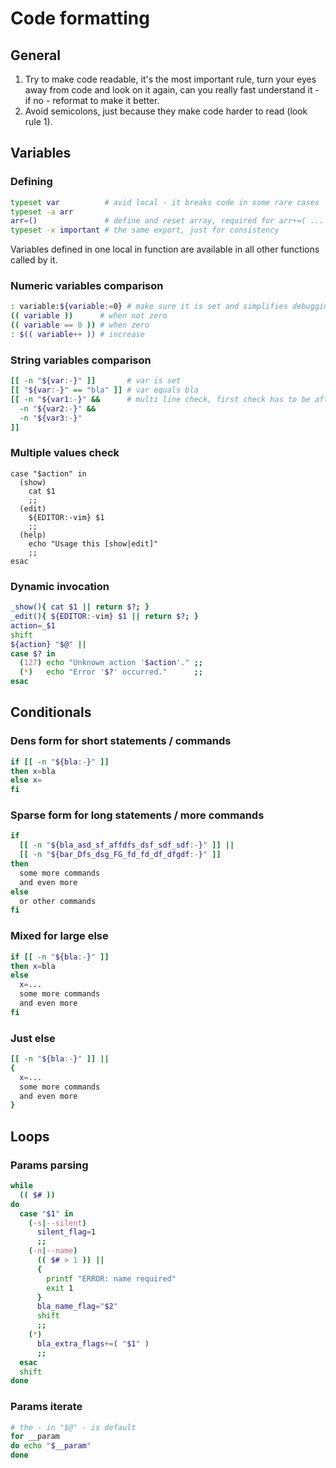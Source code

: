 # Code formatting

## General

1. Try to make code readable, it's the most important rule, turn your eyes away from code and look on it again, can you really fast understand it - if no - reformat to make it better.
2. Avoid semicolons, just because they make code harder to read (look rule 1).

## Variables

### Defining

```bash
typeset var          # avid local - it breaks code in some rare cases
typeset -a arr
arr=()               # define and reset array, required for arr+=( ... )
typeset -x important # the same export, just for consistency
```

Variables defined in one local in function are available in all other functions called by it.

### Numeric variables comparison

```bash
: variable:${variable:=0} # make sure it is set and simplifies debugging
(( variable ))      # when not zero
(( variable == 0 )) # when zero
: $(( variable++ )) # increase
```

### String variables comparison
```bash
[[ -n "${var:-}" ]]       # var is set
[[ "${var:-}" == "bla" ]] # var equals bla
[[ -n "${var1:-}" &&      # multi line check, first check has to be after [[ - for Zsh
  -n "${var2:-}" &&
  -n "${var3:-}"
]]
```

### Multiple values check
```
case "$action" in
  (show)
    cat $1
    ;;
  (edit)
    ${EDITOR:-vim} $1
    ;;
  (help)
    echo "Usage this [show|edit]"
    ;;
esac
```

### Dynamic invocation
```bash
_show(){ cat $1 || return $?; }
_edit(){ ${EDITOR:-vim} $1 || return $?; }
action=_$1
shift
${action} "$@" ||
case $? in
  (127) echo "Unknown action '$action'." ;;
  (*)   echo "Error '$?' occurred."      ;;
esac
```

## Conditionals

### Dens form for short statements / commands

```bash
if [[ -n "${bla:-}" ]]
then x=bla
else x=
fi
```

### Sparse form for long statements / more commands

```bash
if
  [[ -n "${bla_asd_sf_affdfs_dsf_sdf_sdf:-}" ]] ||
  [[ -n "${bar_Dfs_dsg_FG_fd_fd_df_dfgdf:-}" ]]
then
  some more commands
  and even more
else
  or other commands
fi
```

### Mixed for large else

```bash
if [[ -n "${bla:-}" ]]
then x=bla
else
  x=...
  some more commands
  and even more
fi
```

### Just else

```bash
[[ -n "${bla:-}" ]] ||
{
  x=...
  some more commands
  and even more
}
```

## Loops

### Params parsing

```bash
while
  (( $# ))
do
  case "$1" in
    (-s|--silent)
      silent_flag=1
      ;;
    (-n|--name)
      (( $# > 1 )) ||
      {
        printf "ERROR: name required"
        exit 1
      }
      bla_name_flag="$2"
      shift
      ;;
    (*)
      bla_extra_flags+=( "$1" )
      ;;
  esac
  shift
done
```

### Params iterate

```bash
# the - in "$@" - is default
for __param
do echo "$__param"
done
```
